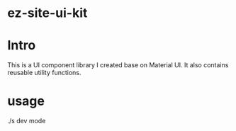 # ez-site-ui-kit
# Intro
This is a UI component library I created base on Material UI. It also contains reusable utility functions.
# usage
./s dev mode